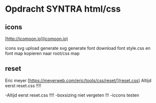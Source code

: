 # Opdracht SYNTRA html/css

## icons

[http://icomoon.io](icomoon.io)

icons svg upload
generate svg
generate font
download font
style.css en font map kopieren naar root/css map

## reset

Eric meyer [https://meyerweb.com/eric/tools/css/reset/](reset.css)
Altijd eerst reset.css !!!!

-Altijd eerst reset.css !!!!
-boxsizing niet vergeten !!!
-iccons testen
